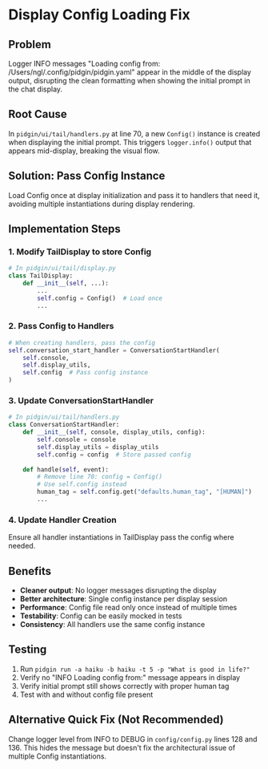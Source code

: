 # Display Config Loading Fix

## Problem
Logger INFO messages "Loading config from: /Users/ngl/.config/pidgin/pidgin.yaml" appear in the middle of the display output, disrupting the clean formatting when showing the initial prompt in the chat display.

## Root Cause
In `pidgin/ui/tail/handlers.py` at line 70, a new `Config()` instance is created when displaying the initial prompt. This triggers `logger.info()` output that appears mid-display, breaking the visual flow.

## Solution: Pass Config Instance
Load Config once at display initialization and pass it to handlers that need it, avoiding multiple instantiations during display rendering.

## Implementation Steps

### 1. Modify TailDisplay to store Config
```python
# In pidgin/ui/tail/display.py
class TailDisplay:
    def __init__(self, ...):
        ...
        self.config = Config()  # Load once
        ...
```

### 2. Pass Config to Handlers
```python
# When creating handlers, pass the config
self.conversation_start_handler = ConversationStartHandler(
    self.console, 
    self.display_utils,
    self.config  # Pass config instance
)
```

### 3. Update ConversationStartHandler
```python
# In pidgin/ui/tail/handlers.py
class ConversationStartHandler:
    def __init__(self, console, display_utils, config):
        self.console = console
        self.display_utils = display_utils
        self.config = config  # Store passed config
    
    def handle(self, event):
        # Remove line 70: config = Config()
        # Use self.config instead
        human_tag = self.config.get("defaults.human_tag", "[HUMAN]")
        ...
```

### 4. Update Handler Creation
Ensure all handler instantiations in TailDisplay pass the config where needed.

## Benefits
- **Cleaner output**: No logger messages disrupting the display
- **Better architecture**: Single config instance per display session
- **Performance**: Config file read only once instead of multiple times
- **Testability**: Config can be easily mocked in tests
- **Consistency**: All handlers use the same config instance

## Testing
1. Run `pidgin run -a haiku -b haiku -t 5 -p "What is good in life?"`
2. Verify no "INFO Loading config from:" message appears in display
3. Verify initial prompt still shows correctly with proper human tag
4. Test with and without config file present

## Alternative Quick Fix (Not Recommended)
Change logger level from INFO to DEBUG in `config/config.py` lines 128 and 136. This hides the message but doesn't fix the architectural issue of multiple Config instantiations.